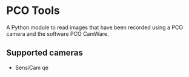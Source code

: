 
# PCO Tools

A Python module to read images that have been recorded using a PCO camera and
the software PCO CamWare.

## Supported cameras

* SensiCam qe
